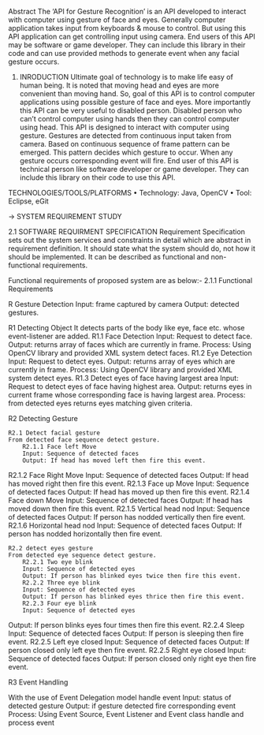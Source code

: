  Abstract
The ‘API for Gesture Recognition’ is an API developed to interact with computer using gesture of face and eyes. Generally computer application takes input from keyboards & mouse to control. But using this API application can get controlling input using camera.
End users of this API may be software or game developer. They can include this library in their code and can use provided methods to generate event when any facial gesture occurs.

1.	INRODUCTION
Ultimate goal of technology is to make life easy of human being.  It is noted that moving head and eyes are more convenient than moving hand. So, goal of this API is to control computer applications using possible gesture of face and eyes. More importantly this API can be very useful to disabled person. Disabled person who can’t control computer using hands then they can control computer using head.
This API is designed to interact with computer using gesture. Gestures are detected from continuous input taken from camera. Based on continuous sequence of frame pattern can be emerged. This pattern decides which gesture to occur. When any gesture occurs corresponding event will fire. 
End user of this API is technical person like software developer or game developer. They can include this library on their code to use this API.

TECHNOLOGIES/TOOLS/PLATFORMS
•	Technology: Java, OpenCV
•	Tool: Eclipse, eGit

-> SYSTEM REQUIREMENT STUDY

2.1	SOFTWARE REQUIRMENT SPECIFICATION
Requirement Specification sets out the system services and constraints in detail which are abstract in requirement definition. It should state what the system should do, not how it should be implemented. It can be described as functional and non-functional requirements.


Functional requirements of proposed system are as below:-
2.1.1 Functional Requirements

  R  Gesture Detection
     Input: frame captured by camera
     Output: detected gestures.  

R1 Detecting Object
It detects parts of the body like eye, face etc. whose event-listener are added.
R1.1 Face Detection
Input: Request to detect face.
Output: returns array of faces which are currently in frame.
Process: Using OpenCV library and provided XML system detect faces.
R1.2 Eye Detection
Input: Request to detect eyes.
Output: returns array of eyes which are currently in frame.
Process: Using OpenCV library and provided XML system detect eyes.
R1.3 Detect eyes of face having largest area
Input: Request to detect eyes of face having highest area.
Output: returns eyes in current frame whose corresponding face is having largest area.
Process: from detected eyes returns eyes matching given criteria.

R2 Detecting Gesture
	
	R2.1 Detect facial gesture
	From detected face sequence detect gesture.
		R2.1.1 Face left Move
		Input: Sequence of detected faces
		Output: If head has moved left then fire this event.
R2.1.2 Face Right Move
		Input: Sequence of detected faces
		Output: If head has moved right then fire this event.
		R2.1.3 Face up Move
		Input: Sequence of detected faces
		Output: If head has moved up then fire this event.
R2.1.4 Face down Move
		Input: Sequence of detected faces
		Output: If head has moved down then fire this event.
R2.1.5 Vertical head nod
		Input: Sequence of detected faces
		Output: If person has nodded vertically then fire event.
R2.1.6 Horizontal head nod
		Input: Sequence of detected faces
		Output: If person has nodded horizontally then fire event.

	R2.2 detect eyes gesture
	From detected eye sequence detect gesture.
		R2.2.1 Two eye blink
		Input: Sequence of detected eyes
		Output: If person has blinked eyes twice then fire this event.
		R2.2.2 Three eye blink
		Input: Sequence of detected eyes
		Output: If person has blinked eyes thrice then fire this event.
 		R2.2.3 Four eye blink
		Input: Sequence of detected eyes
Output: If person blinks eyes four times then fire this event.
 R2.2.4 Sleep
		Input: Sequence of detected faces
		Output: If person is sleeping then fire event.
R2.2.5 Left eye closed
		Input: Sequence of detected faces
		Output: If person closed only left eye then fire event.
R2.2.5 Right eye closed
		Input: Sequence of detected faces
		Output: If person closed only right eye then fire event.

R3 Event Handling

With the use of Event Delegation model handle event
Input: status of detected gesture
Output: if gesture detected fire corresponding event
Process:  Using Event Source, Event Listener and Event class handle and process event
